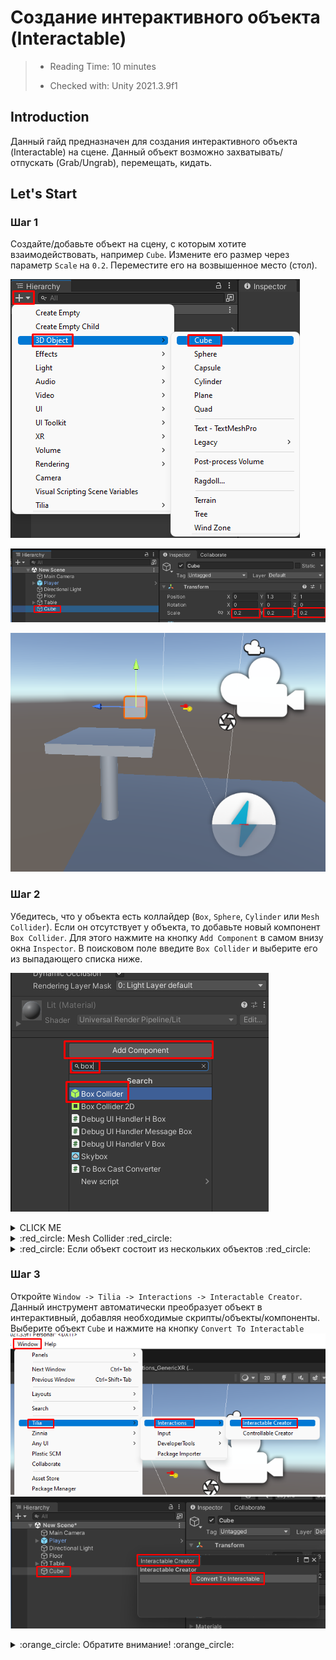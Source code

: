 # Создание интерактивного объекта (Interactable)

> * Reading Time: 10 minutes
>
> * Checked with: Unity 2021.3.9f1

## Introduction

Данный гайд предназначен для создания интерактивного объекта (Interactable) на сцене. Данный объект возможно захватывать/отпускать (Grab/Ungrab), перемещать, кидать. 

## Let's Start

### Шаг 1

Создайте/добавьте объект на сцену, с которым хотите взаимодействовать, например `Cube`. Измените его размер через параметр `Scale` на `0.2`. Переместите его на возвышенное место (стол).

![Step 1](assets/images/_01_CreateCube.png)

![Step 1](assets/images/_01_ScaleCubee.png)

![Step 1](assets/images/_01_MoveCube.png)

### Шаг 2

Убедитесь, что у объекта есть коллайдер (`Box`, `Sphere`, `Cylinder` или `Mesh Collider`). 
Если он отсутствует у объекта, то добавьте новый компонент `Box Collider`. Для этого нажмите на кнопку `Add Component` в самом внизу окна `Inspector`. В поисковом поле введите `Box Collider` и выберите его из выпадающего списка ниже.

![Step 1](assets/images/_01_Collider.png)

<details><summary>CLICK ME</summary>
<p>

#### We can hide anything, even code!

```ruby
   puts "Hello World"
```

</p>
</details>

<details><summary>	:red_circle: Mesh Collider :red_circle:</summary><p>
  ## Inst
  Если у объекта имеется `Mesh Collider`, то убедитесь, что активен параметр `Convex` :ballot_box_with_check:.
  ![Step 1](assets/images/_01_Mesh.png)
  </p>
  </details>

<details>
  <summary>	:red_circle: Если объект состоит из нескольких объектов :red_circle:</summary>
  <pre>
  Если у объекта имеются дочерние объекты, то нужно добавить на *каждый* объект с компонентом `Mesh Renderer` компонент `Mesh Collider`.
  ![Step 1](assets/images/_01_MeshRend.png)
  </pre>
</details>

### Шаг 3

Откройте `Window -> Tilia -> Interactions -> Interactable Creator`. Данный инструмент автоматически преобразует объект в интерактивный, добавляя необходимые скрипты/объекты/компоненты.
Выберите объект `Cube` и нажмите на кнопку `Convert To Interactable`
![Step 1](assets/images/_01_IntCreator.png)
![Step 1](assets/images/_01_Convert.png)

<details>
  <summary>	:orange_circle: Обратите внимание! :orange_circle:</summary>
  <pre>
  <p>
  Вы увидите, что объект сменил название на `Interactions.Interactable_XXXX`, но на самом деле это новый родительский объект. 
  Ваш объект теперь находится в `Interactions.Interactable_XXXX -> Mesh Container`. В контейнере Internal находятся все внутренние объекты и скрипты, которые не требуются изменять в дальнейшем. 
  
  </p>
  </pre>
  ![Step 1](assets/images/_01_Inter.png)
</details>